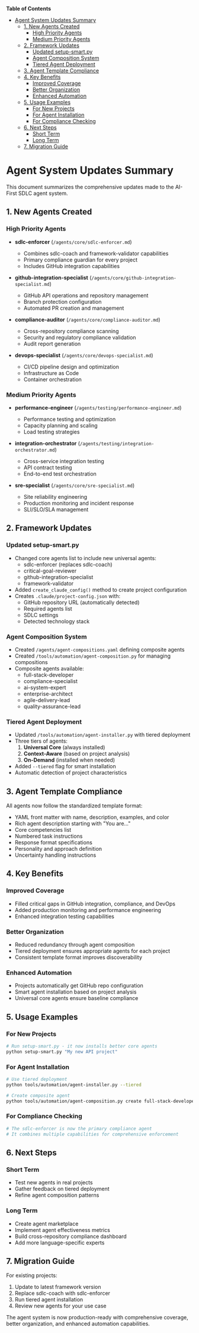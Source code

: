 <!-- START doctoc generated TOC please keep comment here to allow auto update -->
<!-- DON'T EDIT THIS SECTION, INSTEAD RE-RUN doctoc TO UPDATE -->
**Table of Contents**

- [Agent System Updates Summary](#agent-system-updates-summary)
  - [1. New Agents Created](#1-new-agents-created)
    - [High Priority Agents](#high-priority-agents)
    - [Medium Priority Agents](#medium-priority-agents)
  - [2. Framework Updates](#2-framework-updates)
    - [Updated setup-smart.py](#updated-setup-smartpy)
    - [Agent Composition System](#agent-composition-system)
    - [Tiered Agent Deployment](#tiered-agent-deployment)
  - [3. Agent Template Compliance](#3-agent-template-compliance)
  - [4. Key Benefits](#4-key-benefits)
    - [Improved Coverage](#improved-coverage)
    - [Better Organization](#better-organization)
    - [Enhanced Automation](#enhanced-automation)
  - [5. Usage Examples](#5-usage-examples)
    - [For New Projects](#for-new-projects)
    - [For Agent Installation](#for-agent-installation)
    - [For Compliance Checking](#for-compliance-checking)
  - [6. Next Steps](#6-next-steps)
    - [Short Term](#short-term)
    - [Long Term](#long-term)
  - [7. Migration Guide](#7-migration-guide)

<!-- END doctoc generated TOC please keep comment here to allow auto update -->

# Agent System Updates Summary

This document summarizes the comprehensive updates made to the AI-First SDLC agent system.

## 1. New Agents Created

### High Priority Agents
- **sdlc-enforcer** (`/agents/core/sdlc-enforcer.md`)
  - Combines sdlc-coach and framework-validator capabilities
  - Primary compliance guardian for every project
  - Includes GitHub integration capabilities

- **github-integration-specialist** (`/agents/core/github-integration-specialist.md`)
  - GitHub API operations and repository management
  - Branch protection configuration
  - Automated PR creation and management

- **compliance-auditor** (`/agents/core/compliance-auditor.md`)
  - Cross-repository compliance scanning
  - Security and regulatory compliance validation
  - Audit report generation

- **devops-specialist** (`/agents/core/devops-specialist.md`)
  - CI/CD pipeline design and optimization
  - Infrastructure as Code
  - Container orchestration

### Medium Priority Agents
- **performance-engineer** (`/agents/testing/performance-engineer.md`)
  - Performance testing and optimization
  - Capacity planning and scaling
  - Load testing strategies

- **integration-orchestrator** (`/agents/testing/integration-orchestrator.md`)
  - Cross-service integration testing
  - API contract testing
  - End-to-end test orchestration

- **sre-specialist** (`/agents/core/sre-specialist.md`)
  - Site reliability engineering
  - Production monitoring and incident response
  - SLI/SLO/SLA management

## 2. Framework Updates

### Updated setup-smart.py
- Changed core agents list to include new universal agents:
  - sdlc-enforcer (replaces sdlc-coach)
  - critical-goal-reviewer
  - github-integration-specialist
  - framework-validator
- Added `create_claude_config()` method to create project configuration
- Creates `.claude/project-config.json` with:
  - GitHub repository URL (automatically detected)
  - Required agents list
  - SDLC settings
  - Detected technology stack

### Agent Composition System
- Created `/agents/agent-compositions.yaml` defining composite agents
- Created `/tools/automation/agent-composition.py` for managing compositions
- Composite agents available:
  - full-stack-developer
  - compliance-specialist
  - ai-system-expert
  - enterprise-architect
  - agile-delivery-lead
  - quality-assurance-lead

### Tiered Agent Deployment
- Updated `/tools/automation/agent-installer.py` with tiered deployment
- Three tiers of agents:
  1. **Universal Core** (always installed)
  2. **Context-Aware** (based on project analysis)
  3. **On-Demand** (installed when needed)
- Added `--tiered` flag for smart installation
- Automatic detection of project characteristics

## 3. Agent Template Compliance

All agents now follow the standardized template format:
- YAML front matter with name, description, examples, and color
- Rich agent description starting with "You are..."
- Core competencies list
- Numbered task instructions
- Response format specifications
- Personality and approach definition
- Uncertainty handling instructions

## 4. Key Benefits

### Improved Coverage
- Filled critical gaps in GitHub integration, compliance, and DevOps
- Added production monitoring and performance engineering
- Enhanced integration testing capabilities

### Better Organization
- Reduced redundancy through agent composition
- Tiered deployment ensures appropriate agents for each project
- Consistent template format improves discoverability

### Enhanced Automation
- Projects automatically get GitHub repo configuration
- Smart agent installation based on project analysis
- Universal core agents ensure baseline compliance

## 5. Usage Examples

### For New Projects
```bash
# Run setup-smart.py - it now installs better core agents
python setup-smart.py "My new API project"
```

### For Agent Installation
```bash
# Use tiered deployment
python tools/automation/agent-installer.py --tiered

# Create composite agent
python tools/automation/agent-composition.py create full-stack-developer
```

### For Compliance Checking
```bash
# The sdlc-enforcer is now the primary compliance agent
# It combines multiple capabilities for comprehensive enforcement
```

## 6. Next Steps

### Short Term
- Test new agents in real projects
- Gather feedback on tiered deployment
- Refine agent composition patterns

### Long Term
- Create agent marketplace
- Implement agent effectiveness metrics
- Build cross-repository compliance dashboard
- Add more language-specific experts

## 7. Migration Guide

For existing projects:
1. Update to latest framework version
2. Replace sdlc-coach with sdlc-enforcer
3. Run tiered agent installation
4. Review new agents for your use case

The agent system is now production-ready with comprehensive coverage, better organization, and enhanced automation capabilities.